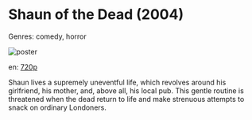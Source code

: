 # Shaun of the Dead (2004)

Genres: comedy, horror

![poster](http://image.tmdb.org/t/p/w500/ssY4EvRvufUZooNq1buRUrW7lCX.jpg)

en:
  [720p](magnet:?xt=urn:btih:3AC26BE4CCCE1B5A6283F8A3F247BD4ED09ADEAC&tr=udp://glotorrents.pw:6969/announce&tr=udp://tracker.opentrackr.org:1337/announce&tr=udp://torrent.gresille.org:80/announce&tr=udp://tracker.openbittorrent.com:80&tr=udp://tracker.coppersurfer.tk:6969&tr=udp://tracker.leechers-paradise.org:6969&tr=udp://p4p.arenabg.ch:1337&tr=udp://tracker.internetwarriors.net:1337)
  


Shaun lives a supremely uneventful life, which revolves around his girlfriend, his mother, and, above all, his local pub. This gentle routine is threatened when the dead return to life and make strenuous attempts to snack on ordinary Londoners.